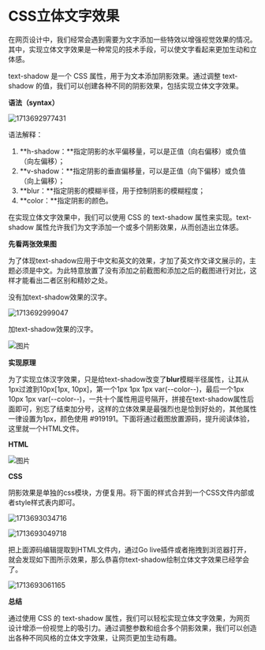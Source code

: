 # CSS立体文字效果

在网页设计中，我们经常会遇到需要为文字添加一些特效以增强视觉效果的情况。其中，实现立体文字效果是一种常见的技术手段，可以使文字看起来更加生动和立体感。

text-shadow 是一个 CSS 属性，用于为文本添加阴影效果。通过调整 text-shadow 的值，我们可以创建各种不同的阴影效果，包括实现立体文字效果。

**语法（syntax）**

![1713692977431](C:\Users\Administrator\AppData\Roaming\Typora\typora-user-images\1713692977431.png)

语法解释：

1. **h-shadow：**指定阴影的水平偏移量，可以是正值（向右偏移）或负值（向左偏移）；
2. **v-shadow：**指定阴影的垂直偏移量，可以是正值（向下偏移）或负值（向上偏移）；
3. **blur：**指定阴影的模糊半径，用于控制阴影的模糊程度；
4. **color：**指定阴影的颜色。

在实现立体文字效果中，我们可以使用 CSS 的 text-shadow 属性来实现。text-shadow 属性允许我们为文字添加一个或多个阴影效果，从而创造出立体感。

**先看两张效果图**

为了体现text-shadow应用于中文和英文的效果，才加了英文作文译文展示的，主题必须是中文。为此特意放置了没有添加之前截图和添加之后的截图进行对比，这样才能看出二者区别和精妙之处。

没有加text-shadow效果的汉字。

![1713692999047](C:\Users\Administrator\AppData\Roaming\Typora\typora-user-images\1713692999047.png)

加text-shadow效果的汉字。

![图片](C:\Users\Administrator\AppData\Roaming\Typora\typora-user-images\1713693007375.png)

**实现原理**

为了实现立体汉字效果，只是给text-shadow改变了**blur**模糊半径属性，让其从1px过渡到10px[1px, 10px]，第一个1px 1px 1px var(--color--)，最后一个1px 10px 1px var(--color--)，一共十个属性用逗号隔开，拼接在text-shadow属性后面即可，别忘了结束加分号，这样的立体效果是最强烈也是恰到好处的，其他属性一律设置为1px，颜色使用 #919191。下面将通过截图放置源码，提升阅读体验，这里就一个HTML文件。



**HTML**

![图片](C:\Users\Administrator\AppData\Roaming\Typora\typora-user-images\1713693022257.png)

**CSS**

阴影效果是单独的css模块，方便复用。将下面的样式合并到一个CSS文件内部或者style样式表内即可。

![1713693034716](C:\Users\Administrator\AppData\Roaming\Typora\typora-user-images\1713693034716.png)

![1713693049718](C:\Users\Administrator\AppData\Roaming\Typora\typora-user-images\1713693049718.png)



把上面源码编辑提取到HTML文件内，通过Go live插件或者拖拽到浏览器打开，就会发现如下图所示效果，那么恭喜你text-shadow绘制立体文字效果已经学会了。

![1713693061165](C:\Users\Administrator\AppData\Roaming\Typora\typora-user-images\1713693061165.png)

**总结**

通过使用 CSS 的 text-shadow 属性，我们可以轻松实现立体文字效果，为网页设计增添一份视觉上的吸引力。通过调整参数和组合多个阴影效果，我们可以创造出各种不同风格的立体文字效果，让网页更加生动有趣。